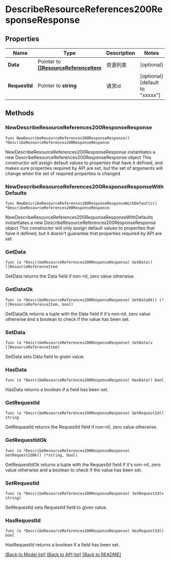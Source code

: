 # DescribeResourceReferences200ResponseResponse

## Properties

Name | Type | Description | Notes
------------ | ------------- | ------------- | -------------
**Data** | Pointer to [**[]ResourceReferenceItem**](ResourceReferenceItem.md) | 资源列表 | [optional] 
**RequestId** | Pointer to **string** | 请求id | [optional] [default to "xxxxx"]

## Methods

### NewDescribeResourceReferences200ResponseResponse

`func NewDescribeResourceReferences200ResponseResponse() *DescribeResourceReferences200ResponseResponse`

NewDescribeResourceReferences200ResponseResponse instantiates a new DescribeResourceReferences200ResponseResponse object
This constructor will assign default values to properties that have it defined,
and makes sure properties required by API are set, but the set of arguments
will change when the set of required properties is changed

### NewDescribeResourceReferences200ResponseResponseWithDefaults

`func NewDescribeResourceReferences200ResponseResponseWithDefaults() *DescribeResourceReferences200ResponseResponse`

NewDescribeResourceReferences200ResponseResponseWithDefaults instantiates a new DescribeResourceReferences200ResponseResponse object
This constructor will only assign default values to properties that have it defined,
but it doesn't guarantee that properties required by API are set

### GetData

`func (o *DescribeResourceReferences200ResponseResponse) GetData() []ResourceReferenceItem`

GetData returns the Data field if non-nil, zero value otherwise.

### GetDataOk

`func (o *DescribeResourceReferences200ResponseResponse) GetDataOk() (*[]ResourceReferenceItem, bool)`

GetDataOk returns a tuple with the Data field if it's non-nil, zero value otherwise
and a boolean to check if the value has been set.

### SetData

`func (o *DescribeResourceReferences200ResponseResponse) SetData(v []ResourceReferenceItem)`

SetData sets Data field to given value.

### HasData

`func (o *DescribeResourceReferences200ResponseResponse) HasData() bool`

HasData returns a boolean if a field has been set.

### GetRequestId

`func (o *DescribeResourceReferences200ResponseResponse) GetRequestId() string`

GetRequestId returns the RequestId field if non-nil, zero value otherwise.

### GetRequestIdOk

`func (o *DescribeResourceReferences200ResponseResponse) GetRequestIdOk() (*string, bool)`

GetRequestIdOk returns a tuple with the RequestId field if it's non-nil, zero value otherwise
and a boolean to check if the value has been set.

### SetRequestId

`func (o *DescribeResourceReferences200ResponseResponse) SetRequestId(v string)`

SetRequestId sets RequestId field to given value.

### HasRequestId

`func (o *DescribeResourceReferences200ResponseResponse) HasRequestId() bool`

HasRequestId returns a boolean if a field has been set.


[[Back to Model list]](../README.md#documentation-for-models) [[Back to API list]](../README.md#documentation-for-api-endpoints) [[Back to README]](../README.md)


